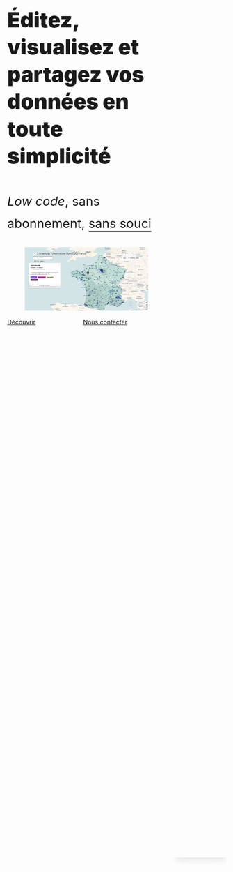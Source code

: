 <div 
  class="columns is-8 mt-3 mb-6 px-3 is-align-items-center"
  style="min-height: 80vh;">
  <div class="column is-6 is-full-touch">
    <p
      class="title"
      style="font-weight: 900; line-height: 1.3; font-size: 3rem;">
      Éditez, visualisez et partagez vos données
      en toute simplicité
    </p>
    <p
      class="subtitle mt-4 mb-6 is-hidden-touch"
      style="font-weight: 400; line-height: 1.75; font-size: 1.8rem;">
      <span>
        <i>Low code</i>,
      </span>
      <span>
        sans abonnement,
      </span>
      <span
        style="border-bottom: 1px solid black;">
        sans souci
      </span>
      <figure class="is-hidden-desktop mt-6">
        <img
          class="image"
          src="https://raw.githubusercontent.com/multi-coop/datami-website-content/main/images/screenshots/gitfile-csv-preview-map-01.png"
          alt="MULTIFILES WIDGET"/>
      </figure>
    </p>
    <div class="columns mt-6">
      <div class="column is-6">
        <a
          href="#section-landing-simplify"
          class="button is-dark is-large is-fullwidth"
          type="button"
          style="box-shadow: -5px 5px 5px #D7D7D7">
          <span class="has-text-white">
            <span>
              Découvrir
            </span>
          </span>
        </a>
      </div>
      <div class="column is-6">
        <a
          href="mailto:contact@multi.coop"
          class="button is-dark is-large is-fullwidth"
          type="button"
          style="box-shadow: -5px 5px 5px #D7D7D7">
          <span class="has-text-white">
            <span>
              Nous contacter
            </span>
          </span>
        </a>
      </div>
    </div>
  </div>
  <div class="column is-6 pl-6">
    <article
      class="notification has-background-white-ter px-0 py-0"
      style="box-shadow: 0 0 20px #D7D7D7;">
      <div
        class="content is-hidden-touch"
        style="
          width: 50vw;
          height: 100%;
          min-height: 50vh;
          background-image: url('https://raw.githubusercontent.com/multi-coop/datami-website-content/main/images/screenshots/gitfile-csv-preview-map-01.png');
          background-size: cover;
          background-repeat: no-repeat;
          background-position: 0% 0%;">
      </div>
    </article>
  </div>
</div>
